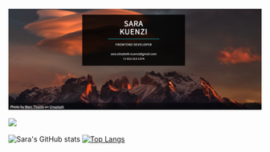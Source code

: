 [![Header](https://github.com/skuenzi/skuenzi/blob/main/pink-mountain-banner.png?raw=true "Header")](https://skuenzi.github.io)


![](https://img.shields.io/static/v1?label=<LABEL>&message=JavaScript&color=orange?style=plastic&logo=javascript)




![Sara's GitHub stats](https://github-readme-stats.vercel.app/api?username=skuenzi&show_icons=true&theme=onedark)
[![Top Langs](https://github-readme-stats.vercel.app/api/top-langs/?username=skuenzi&layout=compact&theme=onedark)](https://github.com/anuraghazra/github-readme-stats)

<!--
**skuenzi/skuenzi** is a ✨ _special_ ✨ repository because its `README.md` (this file) appears on your GitHub profile.

Here are some ideas to get you started:

- 🔭 I’m currently working on ...
- 🌱 I’m currently learning ...
- 👯 I’m looking to collaborate on ...
- 🤔 I’m looking for help with ...
- 💬 Ask me about ...
- 📫 How to reach me: ...
- 😄 Pronouns: ...
- ⚡ Fun fact: ...
-->

